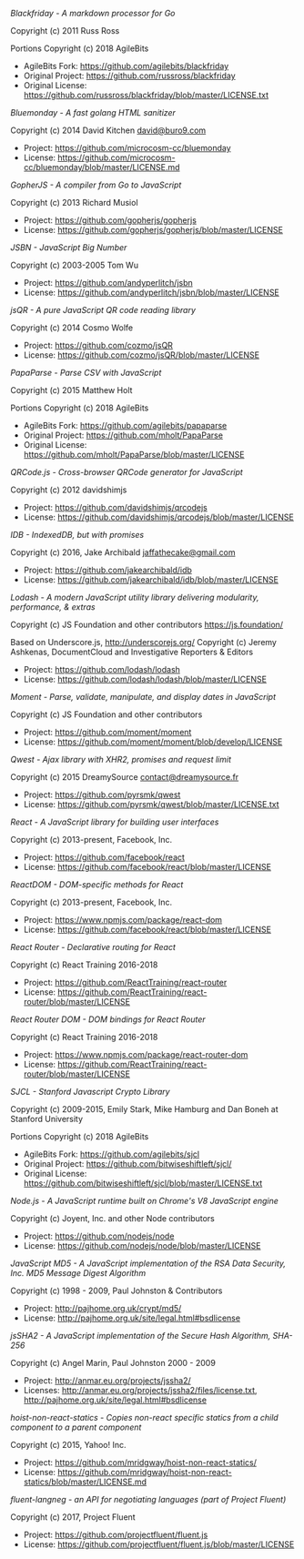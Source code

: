 _Blackfriday - A markdown processor for Go_

Copyright (c) 2011 Russ Ross

Portions Copyright (c) 2018 AgileBits

* AgileBits Fork: https://github.com/agilebits/blackfriday
* Original Project: https://github.com/russross/blackfriday
* Original License: https://github.com/russross/blackfriday/blob/master/LICENSE.txt


_Bluemonday - A fast golang HTML sanitizer_

Copyright (c) 2014 David Kitchen <david@buro9.com>

* Project: https://github.com/microcosm-cc/bluemonday
* License: https://github.com/microcosm-cc/bluemonday/blob/master/LICENSE.md


_GopherJS - A compiler from Go to JavaScript_

Copyright (c) 2013 Richard Musiol

* Project: https://github.com/gopherjs/gopherjs
* License: https://github.com/gopherjs/gopherjs/blob/master/LICENSE


_JSBN - JavaScript Big Number_

Copyright (c) 2003-2005 Tom Wu

* Project: https://github.com/andyperlitch/jsbn
* License: https://github.com/andyperlitch/jsbn/blob/master/LICENSE


_jsQR - A pure JavaScript QR code reading library_

Copyright (c) 2014 Cosmo Wolfe

* Project: https://github.com/cozmo/jsQR
* License: https://github.com/cozmo/jsQR/blob/master/LICENSE


_PapaParse - Parse CSV with JavaScript_

Copyright (c) 2015 Matthew Holt

Portions Copyright (c) 2018 AgileBits

* AgileBits Fork: https://github.com/agilebits/papaparse
* Original Project: https://github.com/mholt/PapaParse
* Original License: https://github.com/mholt/PapaParse/blob/master/LICENSE


_QRCode.js - Cross-browser QRCode generator for JavaScript_

Copyright (c) 2012 davidshimjs

* Project: https://github.com/davidshimjs/qrcodejs
* License: https://github.com/davidshimjs/qrcodejs/blob/master/LICENSE


_IDB - IndexedDB, but with promises_

Copyright (c) 2016, Jake Archibald <jaffathecake@gmail.com>

* Project: https://github.com/jakearchibald/idb
* License: https://github.com/jakearchibald/idb/blob/master/LICENSE


_Lodash - A modern JavaScript utility library delivering modularity, performance, & extras_

Copyright (c) JS Foundation and other contributors <https://js.foundation/>

Based on Underscore.js, <http://underscorejs.org/>
Copyright (c) Jeremy Ashkenas, DocumentCloud and Investigative Reporters & Editors

* Project: https://github.com/lodash/lodash
* License: https://github.com/lodash/lodash/blob/master/LICENSE


_Moment - Parse, validate, manipulate, and display dates in JavaScript_

Copyright (c) JS Foundation and other contributors

* Project: https://github.com/moment/moment
* License: https://github.com/moment/moment/blob/develop/LICENSE


_Qwest - Ajax library with XHR2, promises and request limit_

Copyright (c) 2015 DreamySource <contact@dreamysource.fr>

* Project: https://github.com/pyrsmk/qwest
* License: https://github.com/pyrsmk/qwest/blob/master/LICENSE.txt


_React - A JavaScript library for building user interfaces_

Copyright (c) 2013-present, Facebook, Inc.

* Project: https://github.com/facebook/react
* License: https://github.com/facebook/react/blob/master/LICENSE


_ReactDOM - DOM-specific methods for React_

Copyright (c) 2013-present, Facebook, Inc.

* Project: https://www.npmjs.com/package/react-dom
* License: https://github.com/facebook/react/blob/master/LICENSE


_React Router - Declarative routing for React_

Copyright (c) React Training 2016-2018

* Project: https://github.com/ReactTraining/react-router
* License: https://github.com/ReactTraining/react-router/blob/master/LICENSE


_React Router DOM - DOM bindings for React Router_

Copyright (c) React Training 2016-2018

* Project: https://www.npmjs.com/package/react-router-dom
* License: https://github.com/ReactTraining/react-router/blob/master/LICENSE


_SJCL - Stanford Javascript Crypto Library_

Copyright (c) 2009-2015, Emily Stark, Mike Hamburg and Dan Boneh at Stanford University

Portions Copyright (c) 2018 AgileBits

* AgileBits Fork: https://github.com/agilebits/sjcl
* Original Project: https://github.com/bitwiseshiftleft/sjcl/
* Original License: https://github.com/bitwiseshiftleft/sjcl/blob/master/LICENSE.txt


_Node.js - A JavaScript runtime built on Chrome's V8 JavaScript engine_

Copyright (c) Joyent, Inc. and other Node contributors

* Project: https://github.com/nodejs/node
* License: https://github.com/nodejs/node/blob/master/LICENSE


_JavaScript MD5 - A JavaScript implementation of the RSA Data Security, Inc. MD5 Message Digest Algorithm_

Copyright (c) 1998 - 2009, Paul Johnston & Contributors

* Project: http://pajhome.org.uk/crypt/md5/
* License: http://pajhome.org.uk/site/legal.html#bsdlicense


_jsSHA2 - A JavaScript implementation of the Secure Hash Algorithm, SHA-256_

Copyright (c) Angel Marin, Paul Johnston 2000 - 2009

* Project: http://anmar.eu.org/projects/jssha2/
* Licenses: http://anmar.eu.org/projects/jssha2/files/license.txt, http://pajhome.org.uk/site/legal.html#bsdlicense


_hoist-non-react-statics - Copies non-react specific statics from a child component to a parent component_

Copyright (c) 2015, Yahoo! Inc.

* Project: https://github.com/mridgway/hoist-non-react-statics/
* License: https://github.com/mridgway/hoist-non-react-statics/blob/master/LICENSE.md


_fluent-langneg - an API for negotiating languages (part of Project Fluent)_

Copyright (c) 2017, Project Fluent

* Project: https://github.com/projectfluent/fluent.js
* License: https://github.com/projectfluent/fluent.js/blob/master/LICENSE